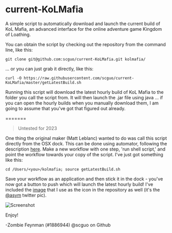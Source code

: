 current-KoLMafia
================

A simple script to automatically download and launch the current build of KoL Mafia, an advanced interface for the online adventure game Kingdom of Loathing.

You can obtain the script by checking out the repository from the command line, like this:

`git clone git@github.com:scguo/current-KoLMafia.git kolmafia/`

... or you can just grab it directly, like this:

`curl -O https://raw.githubusercontent.com/scguo/current-KoLMafia/master/getLatestBuild.sh`

Running this script will download the latest hourly build of KoL Mafia to the folder you call the script from. It will then launch the .jar file using java ... if you can open the hourly builds when you manually download them, I am going to assume that you've got that figured out already.

=======

> Untested for 2023

One thing the original maker (Matt Leblanc) wanted to do was call this script directly from the OSX dock. This can be done using automator, following the description <a href="http://stackoverflow.com/questions/281372/executing-shell-scripts-from-the-os-x-dock">here</a>. Make a new workflow with one step, 'run shell script,' and point the workflow towards your copy of the script. I've just got something like this:

`cd /Users/<you>/kolmafia; source getLatestBuild.sh`

Save your workflow as an application and then stick it in the dock - you've now got a button to push which will  launch the latest hourly build! I've included the <a href="https://raw.githubusercontent.com/mattleblanc/current-KoLMafia/master/sm.jpg">image</a> that I use as the icon in the repository as well (it's the <a href="https://twitter.com/asym">@asym</a> twitter pic).

![Screenshot](ss.png)

Enjoy!

-Zombie Feynman (#1886944)
@scguo on Github
